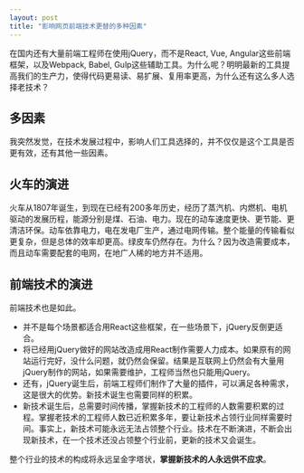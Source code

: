 ```yaml
---
layout: post
title: "影响网页前端技术更替的多种因素"
---
```


在国内还有大量前端工程师在使用jQuery，而不是React, Vue, Angular这些前端框架，以及Webpack, Babel, Gulp这些辅助工具。为什么呢？明明最新的工具提高我们的生产力，使得代码更易读、易扩展、复用率更高，为什么还有这么多人选择老技术？

## 多因素
我突然发觉，在技术发展过程中，影响人们工具选择的，并不仅仅是这个工具是否更有效，还有其他一些因素。

## 火车的演进
火车从1807年诞生，到现在已经有200多年历史，经历了蒸汽机、内燃机、电机驱动的发展历程，能源分别是煤、石油、电力。现在的动车速度更快、更节能、更清洁环保。动车依靠电力，电在发电厂生产，通过电网传输。整个能量的传输看似更复杂，但是总体的效率却更高。绿皮车仍然存在。为什么？因为改造需要成本，而且动车需要配套的电网，在地广人稀的地方并不适用。

## 前端技术的演进
前端技术也是如此。

- 并不是每个场景都适合用React这些框架，在一些场景下，jQuery反倒更适合。
- 将已经用jQuery做好的网站改造成用React制作需要人力成本。如果原有的网站运行完好，没什么问题，就仍然会保留。结果是互联网上仍然会有大量用jQuery制作的网站，如果需要维护，工程师当然也只能用jQuery。
- 还有，jQuery诞生后，前端工程师们制作了大量的插件，可以满足各种需求，这是很大的优势。新技术诞生也需要同样的积累。
- 新技术诞生后，总需要时间传播，掌握新技术的工程师的人数需要积累的过程。掌握老技术的工程师人数已近积累多年，要让新技术占领行业同样需要时间。事实上，新技术可能永远无法占领整个行业。技术在不断演进，不断会出现新技术，在一个技术还没占领整个行业前，更新的技术又会诞生。

整个行业的技术的构成将永远呈金字塔状，**掌握新技术的人永远供不应求**。